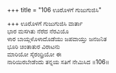 +++
title = "106 ಊರೊಳಗೆ ಗುಜುಗುಜಿಸಿ"

+++
ಊರೊಳಗೆ ಗುಜುಗುಜಿಸಿ ವಾರ್ತಾ  
ಭಾರ ಮಸಗಿತು ನೆರೆದ ನೆರವಿಯೊ  
ಳಾರ ಬಾಯ್ಗಳೊಳಾದೊಡೆಯು ಜಪವಾಯ್ತು ಜನಜನಿತ  
ಭೂರಿ ಚಿಂತಾತುರ ವಿರಾಟನು  
ಮಾರಿಯೋ ಸೈರಂಧ್ರಿಯೋ ಈ  
ನಾರಿಯಿರಬೇಡೆಂದು ತನ್ನಯ ಸತಿಗೆ ನೇಮಿಸಿದ      ॥106॥
